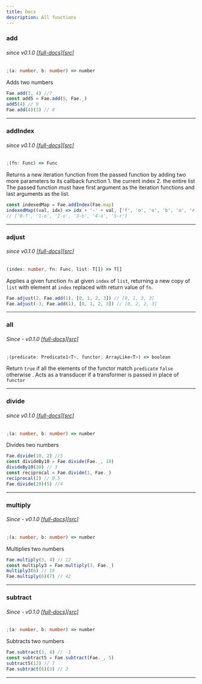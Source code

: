 ```yaml
---
title: Docs
description: All functions
---
```


[add]: https://deno.land/x/fae/add.ts
[addindex]: https://deno.land/x/fae/addIndex.ts
[adjust]: https://deno.land/x/fae/adjust.ts
[all]: https://deno.land/x/fae/all.ts

### add

###### since v0.1.0 <span> <span class="full-docs">[[full-docs]](/add)</span>[[src]][add]</span>

```typescript
;(a: number, b: number) => number
```

Adds two numbers

```typescript
Fae.add(3, 4) //7
const add5 = Fae.add(5, Fae._)
add5(4) // 9
Fae.add(4)(3) // 8
```

---

### addIndex

###### since v0.1.0 <span> <span class="full-docs">[[full-docs]](/addIndex)</span>[[src]][addindex]</span>

```typescript
;(fn: Func) => Func
```

Returns a new iteration function from the passed function by adding two more parameters to its callback function 1.
the current index 2. the entire list The passed function must have first argument as the iteration functions and last arguments as the list.

```typescript
const indexedMap = Fae.addIndex(Fae.map)
indexedMap((val, idx) => idx + '-' + val, ['f', 'o', 'o', 'b', 'a', 'r'])
// ['0-f', '1-o', '2-o', '3-b', '4-a', '5-r']
```

---

### adjust

###### since v0.1.0 <span> <span class="full-docs">[[full-docs]](/adjust)</span>[[src]][adjust]</span>

```typescript
(index: number, fn: Func, list: T[]) => T[]
```

Applies a given function `fn` at given `index` of `list`, returning a new copy of `list` with element at `index` replaced with return value of `fn`.

```typescript
Fae.adjust(2, Fae.add(1), [0, 1, 2, 3]) // [0, 1, 3, 3]
Fae.adjust(-3, Fae.add(1), [0, 1, 2, 3]) // [0, 2, 2, 3]
```

---

### all

###### Since - v0.1.0 <span> <span class="full-docs">[[full-docs]](/all)</span>[[src]][all]</span>

```typescript
;(predicate: Predicate1<T>, functor: ArrayLike<T>) => boolean
```

Return `true` if all the elements of the functor match `predicate` `false` otherwise . Acts as a transducer if a transformer is passed in place of `functor`

---

### divide

###### since v0.1.0 <span> <span class="full-docs">[[full-docs]](/add)</span>[[src]][add]</span>

```typescript
;(a: number, b: number) => number
```

Divides two numbers

```typescript
Fae.divide(10, 2) //5
const divideBy10 = Fae.divide(Fae._, 10)
divideBy10(30) // 3
const reciprocal = Fae.divide(1, Fae._)
reciprocal(2) // 0.5
Fae.divide(20)(5) //4
```

---

### multiply

###### Since - v0.1.0 <span> <span class="full-docs">[[full-docs]](/all)</span>[[src]][all]</span>

```typescript
;(a: number, b: number) => number
```

Multiplies two numbers

```typescript
Fae.multiply(3, 4) // 12
const multiply3 = Fae.multiply(3, Fae._)
multiply3(6) // 18
Fae.multiply(6)(7) // 42
```

---

### subtract

###### Since - v0.1.0 <span> <span class="full-docs">[[full-docs]](/all)</span>[[src]][all]</span>

```typescript
;(a: number, b: number) => number
```

Subtracts two numbers

```typescript
Fae.subtract(3, 4) // -1
const subtract5 = Fae.subtract(Fae._, 5)
subtract5(12) // 7
Fae.subtract(6)(3) // 3
```

---
